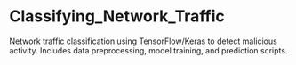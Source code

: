 # Classifying_Network_Traffic
Network traffic classification using TensorFlow/Keras to detect malicious activity. Includes data preprocessing, model training, and prediction scripts.
